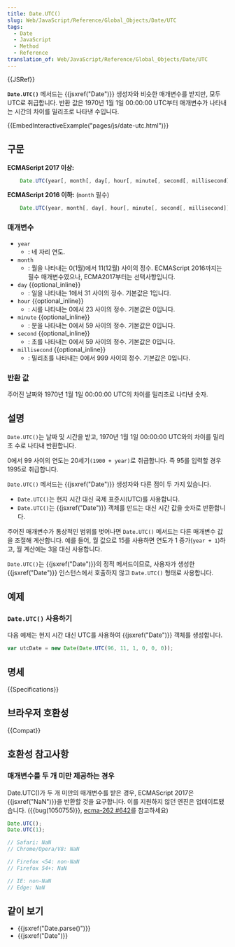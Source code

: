 ```yaml
---
title: Date.UTC()
slug: Web/JavaScript/Reference/Global_Objects/Date/UTC
tags:
  - Date
  - JavaScript
  - Method
  - Reference
translation_of: Web/JavaScript/Reference/Global_Objects/Date/UTC
---
```

{{JSRef}}

**`Date.UTC()`** 메서드는 {{jsxref("Date")}} 생성자와 비슷한 매개변수를 받지만, 모두 UTC로 취급합니다. 반환 값은 1970년 1월 1일 00:00:00 UTC부터 매개변수가 나타내는 시간의 차이를 밀리초로 나타낸 수입니다.

{{EmbedInteractiveExample("pages/js/date-utc.html")}}

## 구문

**ECMAScript 2017 이상:**

```js
    Date.UTC(year[, month[, day[, hour[, minute[, second[, millisecond]]]]])
```

**ECMAScript 2016 이하:** (`month` 필수)

```js
    Date.UTC(year, month[, day[, hour[, minute[, second[, millisecond]]]]])
```

### 매개변수

- `year`
  - : 네 자리 연도.
- `month`
  - : 월을 나타내는 0(1월)에서 11(12월) 사이의 정수. ECMAScript 2016까지는 필수 매개변수였으나, ECMA2017부터는 선택사항입니다.
- `day` {{optional_inline}}
  - : 일을 나타내는 1에서 31 사이의 정수. 기본값은 1입니다.
- `hour` {{optional_inline}}
  - : 시를 나타내는 0에서 23 사이의 정수. 기본값은 0입니다.
- `minute` {{optional_inline}}
  - : 분을 나타내는 0에서 59 사이의 정수. 기본값은 0입니다.
- `second` {{optional_inline}}
  - : 초를 나타내는 0에서 59 사이의 정수. 기본값은 0입니다.
- `millisecond` {{optional_inline}}
  - : 밀리초를 나타내는 0에서 999 사이의 정수. 기본값은 0입니다.

### 반환 값

주어진 날짜와 1970년 1월 1일 00:00:00 UTC의 차이를 밀리초로 나타낸 숫자.

## 설명

`Date.UTC()`는 날짜 및 시간을 받고, 1970년 1월 1일 00:00:00 UTC와의 차이를 밀리초 수로 나타내 반환합니다.

0에서 99 사이의 연도는 20세기`(1900 + year)`로 취급합니다. 즉 95를 입력할 경우 1995로 취급합니다.

`Date.UTC()` 메서드는 {{jsxref("Date")}} 생성자와 다른 점이 두 가지 있습니다.

- `Date.UTC()`는 현지 시간 대신 국제 표준시(UTC)를 사용합니다.
- `Date.UTC()`는 {{jsxref("Date")}} 객체를 만드는 대신 시간 값을 숫자로 반환합니다.

주어진 매개변수가 통상적인 범위를 벗어나면 `Date.UTC()` 메서드는 다른 매개변수 값을 조절해 계산합니다. 예를 들어, 월 값으로 15를 사용하면 연도가 1 증가(`year + 1`)하고, 월 계산에는 3을 대신 사용합니다.

`Date.UTC()`는 {{jsxref("Date")}}의 정적 메서드이므로, 사용자가 생성한 {{jsxref("Date")}} 인스턴스에서 호출하지 않고 `Date.UTC()` 형태로 사용합니다.

## 예제

### `Date.UTC()` 사용하기

다음 예제는 현지 시간 대신 UTC를 사용하여 {{jsxref("Date")}} 객체를 생성합니다.

```js
var utcDate = new Date(Date.UTC(96, 11, 1, 0, 0, 0));
```

## 명세

{{Specifications}}

## 브라우저 호환성

{{Compat}}

## 호환성 참고사항

### 매개변수를 두 개 미만 제공하는 경우

Date.UTC()가 두 개 미만의 매개변수를 받은 경우, ECMAScript 2017은 {{jsxref("NaN")}}을 반환할 것을 요구합니다. 이를 지원하지 않던 엔진은 업데이트됐습니다. ({{bug(1050755)}}, [ecma-262 #642](https://github.com/tc39/ecma262/pull/642)를 참고하세요)

```js
Date.UTC();
Date.UTC(1);

// Safari: NaN
// Chrome/Opera/V8: NaN

// Firefox <54: non-NaN
// Firefox 54+: NaN

// IE: non-NaN
// Edge: NaN
```

## 같이 보기

- {{jsxref("Date.parse()")}}
- {{jsxref("Date")}}
